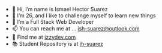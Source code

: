 - 👋 Hi, I’m name is Ismael Hector Suarez
- 👀 I’m 26, and I like to challenge myself to learn new things
- 🌱 I’m a Full Stack Web Developer
- 📫 You can reach me at ... ish-suarez@outlook.com
- 📲 Find me at [izzydev.com](https://izzydev.com)
- 📚 Student Repository is at [ih-suarez](https://github.com/ih-suarez)


<!---
ish-suarez/ish-suarez is a ✨ special ✨ repository because its `README.md` (this file) appears on your GitHub profile.
You can click the Preview link to take a look at your changes.
--->
